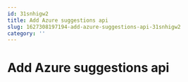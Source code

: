 ```yaml
---
id: 31snhigw2
title: Add Azure suggestions api
slug: 1627308197194-add-azure-suggestions-api-31snhigw2
category: ''
---
```

# Add Azure suggestions api
